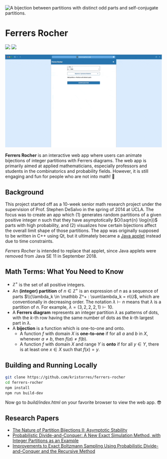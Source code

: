 <picture>
    <source media="(prefers-color-scheme: dark)" srcset="https://kristorres.github.io/ferrers-rocher/images/bijection-banner-dark.png"/>
    <source media="(prefers-color-scheme: light)" srcset="https://kristorres.github.io/ferrers-rocher/images/bijection-banner.png"/>
    <img src="https://kristorres.github.io/ferrers-rocher/images/bijection-banner.png" alt="A bijection between partitions with distinct odd parts and self-conjugate partitions."/>
</picture>

Ferrers Rocher
==============

<p>
    <img src="https://img.shields.io/badge/Svelte-3-orange?style=for-the-badge&logo=svelte"/>
    <a href="https://twitter.com/ohayoukris">
        <img src="https://img.shields.io/badge/Contact-@ohayoukris-lightgrey?style=for-the-badge&logo=twitter">
    </a>
</p>

![The Ferrers Rocher web app animating the Sylvester/Glaisher bijection.](/static/images/sylvester-glaisher-bijection-example.gif)

**Ferrers Rocher** is an interactive web app where users can animate bijections
of integer partitions with Ferrers diagrams. The web app is primarily aimed at
applied mathematicians, especially professors and students in the combinatorics
and probability fields. However, it is still engaging and fun for people who are
not into math! 🙂

Background
----------

This project started off as a 10-week senior math research project under the
supervision of Prof. Stephen DeSalvo in the spring of 2014 at UCLA. The focus
was to create an app which (1) generates random partitions of a given positive
integer $n$ such that they have asymptotically $O(\sqrt{n} \log{n})$ parts with
high probability, and (2) visualizes how certain bijections affect the overall
limit shape of those partitions. The app was originally supposed to be written
in C++ using Qt, but it ultimately became a
[Java applet](http://kristorres.weebly.com/partitions.html) instead due to time
constraints.

*Ferrers Rocher* is intended to replace that applet, since Java applets were
removed from Java SE 11 in September 2018.

Math Terms: What You Need to Know
---------------------------------

  * $\mathbb Z^+$ is the set of all positive integers.
  * An **(integer) partition** of $n \in \mathbb Z^+$ is an expression of $n$
    as a sequence of parts
    $\\{\lambda_k \in \mathbb Z^+ : \sum\lambda_k = n\\}$, which are
    conventionally in decreasing order. The notation $\lambda ⊢ n$ means that
    $\lambda$ is a partition of $n$. For example,
    $\lambda = (3, 2, 2, 2, 1) ⊢ 10$.
  * A **Ferrers diagram** represents an integer partition $\lambda$ as patterns
    of dots, with the $k$-th row having the same number of dots as the $k$-th
    largest part in $\lambda$.
  * A **bijection** is a function which is one-to-one and onto.
    * A function $f$ with domain $X$ is **one-to-one** if for all $a$ and $b$ in
      $X$, whenever $a \ne b$, then $f(a) \ne f(b)$.
    * A function $f$ with domain $X$ and range $Y$ is **onto** if for all
      $y \in Y$, there is at least one $x \in X$ such that $f(x) = y$.

Building and Running Locally
----------------------------

```sh
git clone https://github.com/kristorres/ferrers-rocher
cd ferrers-rocher
npm install
npm run build-dev
```

Now go to *build/index.html* on your favorite browser to view the web app. 😎

Research Papers
---------------

  * [The Nature of Partition Bijections II: Asymptotic Stability](https://www.math.ucla.edu/~pak/papers/stab5.pdf)
  * [Probabilistic Divide-and-Conquer: A New Exact Simulation Method, with Integer Partitions as an Example](https://arxiv.org/pdf/1110.3856.pdf)
  * [Improvements to Exact Boltzmann Sampling Using Probabilistic Divide-and-Conquer and the Recursive Method](https://arxiv.org/pdf/1608.07922.pdf)
